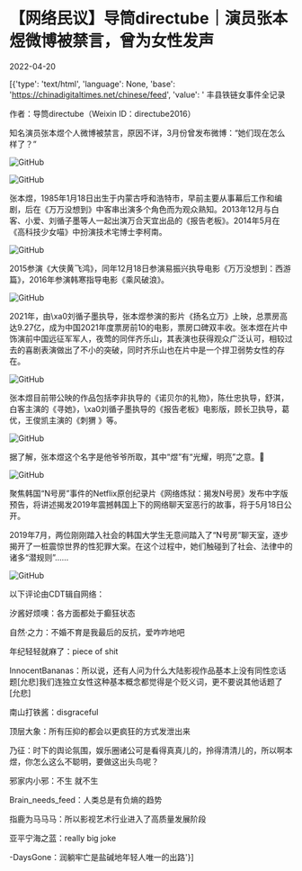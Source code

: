 # 【网络民议】导筒directube｜演员张本煜微博被禁言，曾为女性发声

2022-04-20

[{'type': 'text/html', 'language': None, 'base': 'https://chinadigitaltimes.net/chinese/feed', 'value': ' 丰县铁链女事件全记录

作者：导筒directube（Weixin ID：directube2016）

知名演员张本煜个人微博被禁言，原因不详，3月份曾发布微博：“她们现在怎么样了？”

![GitHub](https://chinadigitaltimes.net/chinese/files/2022/04/post-680004-62601779525e3.)

![GitHub](https://chinadigitaltimes.net/chinese/files/2022/04/post-680004-626017795c449.)

张本煜，1985年1月18日出生于内蒙古呼和浩特市，早前主要从事幕后工作和编剧，后在《万万没想到》中客串出演多个角色而为观众熟知。2013年12月与白客、小爱、刘循子墨等人一起出演万合天宜出品的《报告老板》。2014年5月在《高科技少女喵》中扮演技术宅博士李柯南。

![GitHub](https://chinadigitaltimes.net/chinese/files/2022/04/post-680004-62601779644d9.)

2015参演《大侠黄飞鸿》，同年12月18日参演易振兴执导电影《万万没想到：西游篇》，2016年参演韩寒指导电影《乘风破浪》。

![GitHub](https://chinadigitaltimes.net/chinese/files/2022/04/post-680004-626017796de52.)

2021年，由\xa0刘循子墨执导，张本煜参演的影片《扬名立万》上映，总票房高达9.27亿，成为中国2021年度票房前10的电影，票房口碑双丰收。张本煜在片中饰演前中国远征军军人，夜莺的同伴齐乐山，其表演也获得观众广泛认可，相较过去的喜剧表演做出了不小的突破，同时齐乐山也在片中是一个捍卫弱势女性的存在。

![GitHub](https://chinadigitaltimes.net/chinese/files/2022/04/post-680004-6260177979921.)

张本煜目前带公映的作品包括李非执导的《诺贝尔的礼物》，陈仕忠执导，舒淇，白客主演的《寻她》，\xa0刘循子墨执导的《报告老板》电影版，顾长卫执导，葛优，王俊凯主演的《刺猬 》等。

![GitHub](https://chinadigitaltimes.net/chinese/files/2022/04/post-680004-626017798daed.)

据了解，张本煜这个名字是他爷爷所取，其中“煜”有“光耀，明亮”之意。🙏

![GitHub](https://chinadigitaltimes.net/chinese/files/2022/04/post-680004-62601779a63af.png)

聚焦韩国“N号房”事件的Netflix原创纪录片《网络炼狱：揭发N号房》发布中字版预告，将讲述揭发2019年震撼韩国上下的网络聊天室恶行的故事，将于5月18日公开。

2019年7月，两位刚刚踏入社会的韩国大学生无意间踏入了“N号房”聊天室，逐步揭开了一桩震惊世界的性犯罪大案。在这个过程中，她们触碰到了社会、法律中的诸多“潜规则”……

![GitHub](https://chinadigitaltimes.net/chinese/files/2022/04/post-680004-62601779b113a.)

以下评论由CDT辑自网络：



汐酱好烦噢：各方面都处于癫狂状态

自然·之力：不婚不育是我最后的反抗，爱咋咋地吧

年纪轻轻就麻了：piece of shit

InnocentBananas：所以说，还有人问为什么大陆影视作品基本上没有同性恋话题[允悲]我们连独立女性这种基本概念都觉得是个贬义词，更不要说其他话题了[允悲]

南山打铁酱：disgraceful

顶层大象：所有压抑的都会以更疯狂的方式发泄出来

乃征：时下的舆论氛围，娱乐圈诸公可是看得真真儿的，拎得清清儿的，所以啊本煜，你怎么这么不聪明，要做这出头鸟呢？

邪家内小邪：不生 就不生

Brain_needs_feed：人类总是有负熵的趋势

指鹿为马马马：所以影视艺术行业进入了高质量发展阶段

亚平宁海之蓝：really big joke

-DaysGone：润躺牢亡是盐碱地年轻人唯一的出路'}]